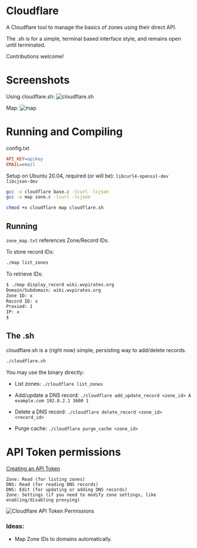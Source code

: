# Cloudflare
 A Cloudflare tool to manage the basics of zones using their direct API.

 The .sh is for a simple, terminal based interface style, and remains open until terminated. 

 Contributions welcome!

 # Screenshots 
 Using cloudflare.sh:
 ![cloudflare.sh](https://isnick.nyc3.digitaloceanspaces.com/wp-content/uploads/2024/11/26174217/Termius_RMgaey251v.png)

 
 Map:
 ![map](https://isnick.nyc3.digitaloceanspaces.com/wp-content/uploads/2024/11/26174522/Termius_qXl1P6xJw1.png)

 # Running and Compiling
 config.txt
 ```ini
API_KEY=apikey
EMAIL=email
```

 Setup on Ubuntu 20.04, required (or will be):
 `libcurl4-openssl-dev libcjson-dev`

 ```bash 
 gcc -o cloudflare base.c -lcurl -lcjson
 gcc -o map zone.c -lcurl -lcjson
 ```

```bash
chmod +x cloudflare map cloudflare.sh
```

 ## Running
`zone_map.txt` references Zone/Record IDs. 

To store record IDs:
```bash
./map list_zones
```

To retrieve IDs:
```bash
$ ./map display_record wiki.wvpirates.org
Domain/Subdomain: wiki.wvpirates.org
Zone ID: x
Record ID: x
Proxied: 1
IP: x
$ 
```
## The .sh
cloudflare.sh is a (right now) simple, persisting way to add/delete records. 
```bash
./cloudflare.sh
```

 You may use the binary directly:
- List zones:
    `./cloudflare list_zones`
- Add/update a DNS record:
    `./cloudflare add_update_record <zone_id> A example.com 192.0.2.1 3600 1`
    
- Delete a DNS record:
    `./cloudflare delete_record <zone_id> <record_id>`
    
- Purge cache:
    `./cloudflare purge_cache <zone_id>`

# API Token permissions
[Creating an API Token](https://developers.cloudflare.com/fundamentals/api/get-started/create-token/)

```
Zone: Read (for listing zones)
DNS: Read (for reading DNS records)
DNS: Edit (for updating or adding DNS records)
Zone: Settings (if you need to modify zone settings, like enabling/disabling proxying)
```

![Cloudflare API Token Permissions](https://isnick.nyc3.digitaloceanspaces.com/wp-content/uploads/2024/11/26174700/msedge_TFzbPee0Ai.png)

### Ideas: 
- Map Zone IDs to domains automatically. 